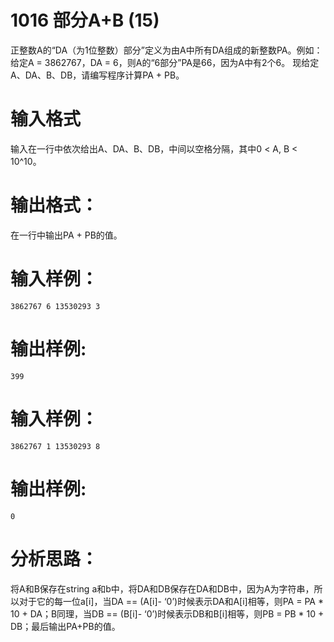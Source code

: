 #  1016 部分A+B  (15)
正整数A的“DA（为1位整数）部分”定义为由A中所有DA组成的新整数PA。例如：给定A = 3862767，DA = 6，则A的“6部分”PA是66，因为A中有2个6。
现给定A、DA、B、DB，请编写程序计算PA + PB。

# 输入格式
输入在一行中依次给出A、DA、B、DB，中间以空格分隔，其中0 < A, B < 10^10。

# 输出格式：
在一行中输出PA + PB的值。

# 输入样例：
```
3862767 6 13530293 3
```

# 输出样例:
```
399
```

# 输入样例：
```
3862767 1 13530293 8
```

# 输出样例:
```
0
```

# 分析思路：
将A和B保存在string a和b中，将DA和DB保存在DA和DB中，因为A为字符串，所以对于它的每一位a[i]，当DA == (A[i]- ‘0’)时候表示DA和A[i]相等，则PA = PA * 10 + DA；B同理，当DB == (B[i]- ‘0’)时候表示DB和B[i]相等，则PB = PB * 10 + DB；最后输出PA+PB的值。